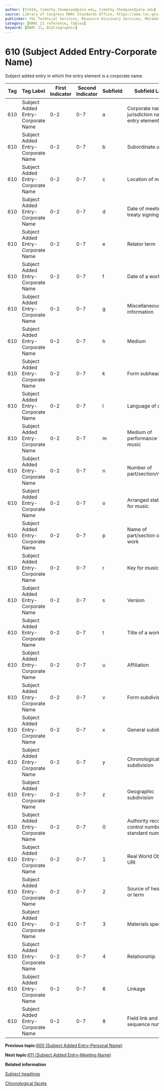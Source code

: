 ```yaml
---
author: [tt434, timothy.thompson@yale.edu, timothy.thompson@yale.edu]
source: Library of Congress MARC Standards Office, https://www.loc.gov/marc/bibliographic/bd610.html
publisher: YUL Technical Services, Resource Discovery Services, Metadata Services Unit
category: [MARC 21 reference, Tables]
keyword: [MARC 21, Bibliographic]
---
```


# 610 \(Subject Added Entry-Corporate Name\)

Subject added entry in which the entry element is a corporate name.

|Tag|Tag Label|First Indicator|Second Indicator|Subfield|Subfield Label|Repeatable|
|---|---------|---------------|----------------|--------|--------------|----------|
|610|Subject Added Entry-Corporate Name|0-2|0-7|a|Corporate name or jurisdiction name as entry element|F|
|610|Subject Added Entry-Corporate Name|0-2|0-7|b|Subordinate unit|T|
|610|Subject Added Entry-Corporate Name|0-2|0-7|c|Location of meeting|T|
|610|Subject Added Entry-Corporate Name|0-2|0-7|d|Date of meeting or treaty signing|T|
|610|Subject Added Entry-Corporate Name|0-2|0-7|e|Relator term|T|
|610|Subject Added Entry-Corporate Name|0-2|0-7|f|Date of a work|F|
|610|Subject Added Entry-Corporate Name|0-2|0-7|g|Miscellaneous information|T|
|610|Subject Added Entry-Corporate Name|0-2|0-7|h|Medium|F|
|610|Subject Added Entry-Corporate Name|0-2|0-7|k|Form subheading|T|
|610|Subject Added Entry-Corporate Name|0-2|0-7|l|Language of a work|F|
|610|Subject Added Entry-Corporate Name|0-2|0-7|m|Medium of performance for music|T|
|610|Subject Added Entry-Corporate Name|0-2|0-7|n|Number of part/section/meeting|T|
|610|Subject Added Entry-Corporate Name|0-2|0-7|o|Arranged statement for music|F|
|610|Subject Added Entry-Corporate Name|0-2|0-7|p|Name of part/section of a work|T|
|610|Subject Added Entry-Corporate Name|0-2|0-7|r|Key for music|F|
|610|Subject Added Entry-Corporate Name|0-2|0-7|s|Version|T|
|610|Subject Added Entry-Corporate Name|0-2|0-7|t|Title of a work|F|
|610|Subject Added Entry-Corporate Name|0-2|0-7|u|Affiliation|F|
|610|Subject Added Entry-Corporate Name|0-2|0-7|v|Form subdivision|T|
|610|Subject Added Entry-Corporate Name|0-2|0-7|x|General subdivision|T|
|610|Subject Added Entry-Corporate Name|0-2|0-7|y|Chronological subdivision|T|
|610|Subject Added Entry-Corporate Name|0-2|0-7|z|Geographic subdivision|T|
|610|Subject Added Entry-Corporate Name|0-2|0-7|0|Authority record control number or standard number|T|
|610|Subject Added Entry-Corporate Name|0-2|0-7|1|Real World Object URI|T|
|610|Subject Added Entry-Corporate Name|0-2|0-7|2|Source of heading or term|F|
|610|Subject Added Entry-Corporate Name|0-2|0-7|3|Materials specified|F|
|610|Subject Added Entry-Corporate Name|0-2|0-7|4|Relationship|T|
|610|Subject Added Entry-Corporate Name|0-2|0-7|6|Linkage|F|
|610|Subject Added Entry-Corporate Name|0-2|0-7|8|Field link and sequence number|T|

**Previous topic:**[600 \(Subject Added Entry-Personal Name\)](../tables/600_bib_table.md)

**Next topic:**[611 \(Subject Added Entry-Meeting Name\)](../tables/611_bib_table.md)

**Related information**  


[Subject headings](../tasks/concepts/subject_headings.md)

[Chronological facets](../tasks/events/chronological_facets.md)

